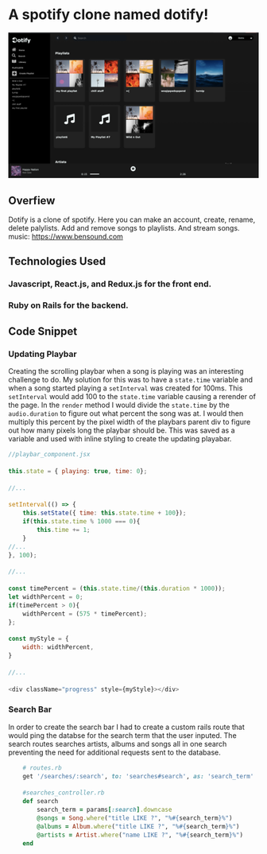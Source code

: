# A spotify clone named dotify!
<img src="public/dotify-ss.png">

## Overfiew

Dotify is a clone of spotify. Here you can make an account, create, rename, delete palylists. Add and remove songs to playlists. And stream songs. 
music: https://www.bensound.com

## Technologies Used

### Javascript, React.js, and Redux.js for the front end.

### Ruby on Rails for the backend.

## Code Snippet

### Updating Playbar

Creating the scrolling playbar when a song is playing was an interesting challenge to do. My solution for this was to have a `state.time` variable and when a song started playing a `setInterval` was created for 100ms. This `setInterval` would add 100 to the `state.time` variable causing a rerender of the page. In the `render` method I would divide the `state.time` by the `audio.duration` to figure out what percent the song was at. I would then multiply this percent by the pixel width of the playbars parent div to figure out how many pixels long the playbar should be. This was saved as a variable and used with inline styling to create the updating playabar.

```js
//playbar_component.jsx

this.state = { playing: true, time: 0};

//...

setInterval(() => {
    this.setState({ time: this.state.time + 100});
    if(this.state.time % 1000 === 0){
        this.time += 1;
    }
//...
}, 100);

//...

const timePercent = (this.state.time/(this.duration * 1000));
let widthPercent = 0;
if(timePercent > 0){
    widthPercent = (575 * timePercent);
};

const myStyle = {
    width: widthPercent,
}

//...

<div className="progress" style={myStyle}></div>
```

### Search Bar

In order to create the search bar I had to create a custom rails route that would ping the databse for the search term that the user inputed. The search routes searches artists, albums and songs all in one search preventing the need for additional requests sent to the database.

```ruby
    # routes.rb
    get '/searches/:search', to: 'searches#search', as: 'search_term'

    #searches_controller.rb
    def search
        search_term = params[:search].downcase
        @songs = Song.where("title LIKE ?", "%#{search_term}%")
        @albums = Album.where("title LIKE ?", "%#{search_term}%")
        @artists = Artist.where("name LIKE ?", "%#{search_term}%")
    end

```


